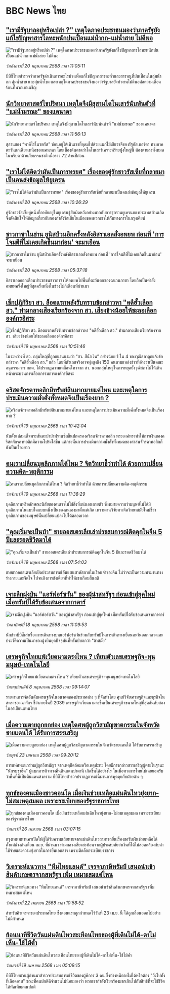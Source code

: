 # BBC News ไทย## ["เรามีรัฐบาลอยู่หรือเปล่า ?" เหตุใดภาคประชาชนมองว่าภาครัฐยังแก้ไขปัญหาสารโลหะหนักปนเปื้อนแม่น้ำกก-แม่น้ำสาย ไม่ดีพอ](https://www.bbc.com/thai/articles/cev44g1ed7go?at_campaign=githubrss)!["เรามีรัฐบาลอยู่หรือเปล่า ?" เหตุใดภาคประชาชนมองว่าภาครัฐยังแก้ไขปัญหาสารโลหะหนักปนเปื้อนแม่น้ำกก-แม่น้ำสาย ไม่ดีพอ](https://ichef.bbci.co.uk/ace/standard/240/cpsprodpb/2466/live/db2b4690-3569-11f0-8519-3b5a01ebe413.jpg)_วันอังคารที่ 20 พฤษภาคม 2568 เวลา 11:05:11_บีบีซีไทยสำรวจว่าภาครัฐดำเนินการอะไรบ้างเพื่อแก้ไขปัญหาสารตะกั่วและสารหนูที่ปนเปื้อนในลุ่มน้ำกก ลุ่มน้ำสาย และลุ่มน้ำโขง และเหตุใดภาคประชาชนจึงมองว่ารัฐบาลยังทำงานไม่ดีพอต่อความเดือดร้อนที่พวกเขาเผชิญ## [นักวิทยาศาสตร์ไขปริศนา เหตุใดจึงมีสุสานไดโนเสาร์นับพันตัวที่ "แม่น้ำมรณะ" ของแคนาดา](https://www.bbc.com/thai/articles/c5yggvep259o?at_campaign=githubrss)![นักวิทยาศาสตร์ไขปริศนา เหตุใดจึงมีสุสานไดโนเสาร์นับพันตัวที่ "แม่น้ำมรณะ" ของแคนาดา](https://ichef.bbci.co.uk/ace/standard/240/cpsprodpb/cf05/live/a8b687d0-3409-11f0-8947-7d6241f9fce9.jpg)_วันอังคารที่ 20 พฤษภาคม 2568 เวลา 11:56:13_สุสานของ “พาคีไรโนซอรัส” ซ่อนอยู่ใต้เนินเขาที่อุดมไปด้วยแมกไม้เขียวขจีของรัฐอัลเบอร์ตา ทางภาคตะวันตกเฉียงเหนือของแคนาดา โดยเบื้องต้นคาดว่าไดโนเสาร์เคราะห์ร้ายฝูงใหญ่นี้ ต้องตายลงทั้งหมดในพริบตาด้วยภัยธรรมชาติ เมื่อราว 72 ล้านปีก่อน## ["เราไม่ได้คิดว่ามันเป็นการทรยศ" เรื่องของคู่รักชาวรัสเซียที่กลายมาเป็นคนส่งข้อมูลให้ยูเครน](https://www.bbc.com/thai/articles/c98991jv9d4o?at_campaign=githubrss)!["เราไม่ได้คิดว่ามันเป็นการทรยศ" เรื่องของคู่รักชาวรัสเซียที่กลายมาเป็นคนส่งข้อมูลให้ยูเครน](https://ichef.bbci.co.uk/ace/standard/240/cpsprodpb/4bb3/live/8fd2f980-34a2-11f0-bebc-f958f2f43d2b.jpg)_วันอังคารที่ 20 พฤษภาคม 2568 เวลา 10:26:29_คู่รักชาวรัสเซียคู่หนึ่งที่อาศัยอยู่ในยูเครนรู้สึกผิดหวังอย่างมากกับการรุกรานยูเครนของประเทศบ้านเกิด จึงตัดสินใจให้ข้อมูลเกี่ยวกับกองกำลังรัสเซียในเมืองของพวกเขาให้กับทางการในกรุงเคียฟ## [ชาวกาซาในข่าน ยูนิสป่วนอีกครั้งหลังอิสราเอลสั่งอพยพ ก่อนที่ 'การโจมตีที่ไม่เคยเกิดขึ้นมาก่อน' จะมาเยือน](https://www.bbc.com/thai/articles/cy7507rv4j4o?at_campaign=githubrss)![ชาวกาซาในข่าน ยูนิสป่วนอีกครั้งหลังอิสราเอลสั่งอพยพ ก่อนที่ 'การโจมตีที่ไม่เคยเกิดขึ้นมาก่อน' จะมาเยือน](https://ichef.bbci.co.uk/ace/standard/240/cpsprodpb/5782/live/464ba820-3529-11f0-96c3-cf669419a2b0.jpg)_วันอังคารที่ 20 พฤษภาคม 2568 เวลา 05:37:18_อิสราเอลออกเตือนประชาชนชาวกาซาให้อพยพไปพื้นที่ตะวันตกของฉนวนกาซา โดยถือเป็นคำสั่งอพยพครั้งใหญ่ที่สุดครั้งหนึ่งในช่วงไม่กี่เดือนที่ผ่านมา## [เช็กปฏิกิริยา สว. ล็อตแรกหลังรับทราบข้อกล่าวหา "คดีฮั้วเลือก สว." ท่ามกลางเสียงเรียกร้องจาก สว. เสียงข้างน้อยให้ชะลอเลือกองค์กรอิสระ](https://www.bbc.com/thai/articles/cx2j8p7428mo?at_campaign=githubrss)![เช็กปฏิกิริยา สว. ล็อตแรกหลังรับทราบข้อกล่าวหา "คดีฮั้วเลือก สว." ท่ามกลางเสียงเรียกร้องจาก สว. เสียงข้างน้อยให้ชะลอเลือกองค์กรอิสระ](https://ichef.bbci.co.uk/ace/standard/240/cpsprodpb/88d4/live/bee919b0-349e-11f0-ad6d-67c1c2fdfbf5.jpg)_วันจันทร์ที่ 19 พฤษภาคม 2568 เวลา 10:51:46_ในระหว่างที่ สว. กลุ่มใหญ่ที่ถูกขนานนามว่า “สว. สีน้ำเงิน” อย่างน้อย 1 ใน 4 ของวุฒิสภาถูกแจ้งข้อกล่าวหา “คดีฮั้วเลือก สว.” แล้ว โดยที่ตัวเลขจริงอาจพุ่งสูงถึง 150 คนตามแหล่งข่าวที่อ้างว่าเป็นคณะอนุกรรมการ กกต. ได้ปรากฏความเคลื่อนไหวจาก สว. นอกกลุ่มใหญ่ในการหยุดยั้งวุฒิสภาไม่ให้เดินหน้ากระบวนการเลือกกรรมการองค์กรอิสระ## [คริสตจักรคาทอลิกมีทรัพย์สินมากมายแค่ไหน  และเหตุใดการประเมินความมั่งคั่งทั้งหมดจึงเป็นเรื่องยาก ? ](https://www.bbc.com/thai/articles/cvg5njdqv99o?at_campaign=githubrss)![คริสตจักรคาทอลิกมีทรัพย์สินมากมายแค่ไหน  และเหตุใดการประเมินความมั่งคั่งทั้งหมดจึงเป็นเรื่องยาก ? ](https://ichef.bbci.co.uk/ace/standard/240/cpsprodpb/8160/live/e077ace0-3313-11f0-8947-7d6241f9fce9.jpg)_วันจันทร์ที่ 19 พฤษภาคม 2568 เวลา 10:42:04_นับตั้งแต่สมเด็จพระสันตะปาปาฟรานซิสขึ้นปกครองคริสตจักรคาทอลิก พระองค์ทรงทำให้การเงินของคริสตจักรคาทอลิกมีความโปร่งใสขึ้น แต่กระนั้นการประเมินความมั่งคั่งทั้งหมดของศาสนจักรคาทอลิกก็ยังเป็นเรื่องยาก## [คนเราเปลี่ยนบุคลิกภาพได้ไหม ? จิตวิทยาชี้ว่าทำได้ ด้วยการเปลี่ยนความคิด-พฤติกรรม](https://www.bbc.com/thai/articles/c8jgex7p0mno?at_campaign=githubrss)![คนเราเปลี่ยนบุคลิกภาพได้ไหม ? จิตวิทยาชี้ว่าทำได้ ด้วยการเปลี่ยนความคิด-พฤติกรรม](https://ichef.bbci.co.uk/ace/standard/240/cpsprodpb/44e6/live/6ad748a0-34a4-11f0-96c3-cf669419a2b0.jpg)_วันจันทร์ที่ 19 พฤษภาคม 2568 เวลา 11:38:29_บุคลิกภาพหรือลักษณะนิสัยของคนเราไม่ใช่สิ่งที่แน่นอนตายตัว ซึ่งหมายความว่ามนุษย์ไม่ได้มีบุคลิกภาพในแบบใดแบบหนึ่งเป็นของตนเองมาตั้งแต่เกิด เพราะงานวิจัยทางจิตวิทยาสมัยใหม่ชี้ว่า บุคลิกภาพของมนุษย์นั้นเปลี่ยนแปลงไปได้ตลอดเวลา## ["คุณเริ่มจะเป็นบ้า" ชายออสเตรเลียเล่าประสบการณ์ติดคุกในจีน 5 ปีและรอดชีวิตมาได้](https://www.bbc.com/thai/articles/cdj9lrg0g4ro?at_campaign=githubrss)!["คุณเริ่มจะเป็นบ้า" ชายออสเตรเลียเล่าประสบการณ์ติดคุกในจีน 5 ปีและรอดชีวิตมาได้](https://ichef.bbci.co.uk/ace/standard/240/cpsprodpb/84c9/live/260f27e0-3479-11f0-8947-7d6241f9fce9.jpg)_วันจันทร์ที่ 19 พฤษภาคม 2568 เวลา 07:54:03_ชายชาวออสเตรเลียเปิดประสบการณ์อันแสนสาหัสภายในเรือนจำของจีน ไม่ว่าจะเป็นความทรมานทางร่างกายและจิตใจ ไปจนถึงการขังเดี่ยวที่ทำให้เขาเกือบสิ้นสติ## [เจาะลึกฝูงบิน "แอร์ฟอร์ซวัน" ของผู้นำสหรัฐฯ ก่อนเข้าสู่ยุคใหม่ เมื่อทรัมป์ได้รับข้อเสนอจากกาตาร์](https://www.bbc.com/thai/articles/c057m59y2n7o?at_campaign=githubrss)![เจาะลึกฝูงบิน "แอร์ฟอร์ซวัน" ของผู้นำสหรัฐฯ ก่อนเข้าสู่ยุคใหม่ เมื่อทรัมป์ได้รับข้อเสนอจากกาตาร์](https://ichef.bbci.co.uk/ace/standard/240/cpsprodpb/68de/live/edbed590-33d6-11f0-96c3-cf669419a2b0.jpg)_วันอาทิตย์ที่ 18 พฤษภาคม 2568 เวลา 11:09:53_นักข่าวบีบีซีเล่าเรื่องการเดินทางบนแอร์ฟอร์ซวันร่วมกับทรัมป์ในการเดินทางเยือนตะวันออกกลางและประวัติความเป็นมาของฝูงบินยุคปัจจุบันที่ทรัมป์บอกว่า "ล้าสมัย"## [เศรษฐกิจไทยแพ้เวียดนามตรงไหน ? เทียบตัวเลขเศรษฐกิจ-ทุนมนุษย์-เทคโนโลยี](https://www.bbc.com/thai/articles/cm23n9zne41o?at_campaign=githubrss)![เศรษฐกิจไทยแพ้เวียดนามตรงไหน ? เทียบตัวเลขเศรษฐกิจ-ทุนมนุษย์-เทคโนโลยี](https://ichef.bbci.co.uk/ace/standard/240/cpsprodpb/3e98/live/d05a6dd0-2bce-11f0-b26b-ab62c890638b.jpg)_วันพฤหัสบดีที่ 8 พฤษภาคม 2568 เวลา 09:14:07_รายงานการจัดอันดับเศรษฐกิจในอนาคตของประเทศต่าง ๆ ที่จัดทำโดย ศูนย์วิจัยเศรษฐกิจและธุรกิจในสหราชอาณาจักร ชี้ว่าภายในปี 2039 เศรษฐกิจเวียดนามจะขึ้นเป็นเศรษฐกิจขนาดใหญ่ที่สุดอันดับสองในอาเซียนแทนไทย## [เมื่อความตายถูกยกย่อง เหตุใดศพผู้ถูกวิสามัญฆาตกรรมในจังหวัดชายแดนใต้ ได้รับการสรรเสริญ](https://www.bbc.com/thai/articles/c2ern0d99ngo?at_campaign=githubrss)![เมื่อความตายถูกยกย่อง เหตุใดศพผู้ถูกวิสามัญฆาตกรรมในจังหวัดชายแดนใต้ ได้รับการสรรเสริญ](https://ichef.bbci.co.uk/ace/standard/240/cpsprodpb/ac13/live/bdfd7780-2021-11f0-8c2e-77498b1ce297.jpg)_วันพุธที่ 23 เมษายน 2568 เวลา 09:20:12_การแห่ศพแนวร่วมผู้ถูกวิสามัญฯ จากเหตุปิดล้อมหรือเหตุปะทะ โดยมีการกล่าวสรรเสริญผู้ตายในฐานะ "นักรบชาฮีด" ผู้แบกภารกิจทวงคืนดินแดนปาตานี เกิดขึ้นได้อย่างไร ในเมื่อทางการไทยไม่เคยยอมรับว่าพื้นที่นี้เป็นดินแดนสงคราม บีบีซีไทยสำรวจปรากฏการณ์นี้ผ่านการพูดคุยกับฝ่ายต่าง ๆ## [ทุกข์ของคนเมืองชาวคอนโด เมื่อเงินช่วยเหลือแผ่นดินไหวยุ่งยาก-ไม่สมเหตุสมผล เพราะระเบียบของรัฐราชการไทย](https://www.bbc.com/thai/articles/ce82jewkgkeo?at_campaign=githubrss)![ทุกข์ของคนเมืองชาวคอนโด เมื่อเงินช่วยเหลือแผ่นดินไหวยุ่งยาก-ไม่สมเหตุสมผล เพราะระเบียบของรัฐราชการไทย](https://ichef.bbci.co.uk/ace/standard/240/cpsprodpb/b110/live/5433b910-21d2-11f0-baee-adaa619d2de0.jpg)_วันเสาร์ที่ 26 เมษายน 2568 เวลา 03:07:15_กรุงเทพมหานครเปิดให้ผู้ได้รับความเสียหายจากแผ่นดินไหวสามารถยื่นเรื่องขอรับเงินช่วยเหลือได้ตั้งแต่ช่วงต้นเดือน เม.ย. ที่ผ่านมา ท่ามกลางเสียงสะท้อนจากผู้ประสบภัยว่าเงินที่ได้ไม่สอดคล้องกับค่าใช้จ่ายและความยุ่งยากในการยื่นเอกสาร เพราะติดล็อกระเบียบราชการ## [วิเคราะห์แนวทาง "ทีมไทยแลนด์" เจรจาภาษีทรัมป์ เสนอนำเข้าสินค้าเกษตรจากสหรัฐฯ เพิ่ม เหมาะสมแค่ไหน](https://www.bbc.com/thai/articles/cj3xvevym50o?at_campaign=githubrss)![วิเคราะห์แนวทาง "ทีมไทยแลนด์" เจรจาภาษีทรัมป์ เสนอนำเข้าสินค้าเกษตรจากสหรัฐฯ เพิ่ม เหมาะสมแค่ไหน](https://ichef.bbci.co.uk/ace/standard/240/cpsprodpb/31f7/live/78a17520-1e8b-11f0-b1b3-7358f8d35a35.jpg)_วันอังคารที่ 22 เมษายน 2568 เวลา 10:58:52_สำหรับคิวเจรจาของประเทศไทย ซึ่งตอนแรกถูกกำหนดไว้วันที่ 23 เม.ย. นี้ ได้ถูกเลื่อนออกไปอย่างไม่มีกำหนด## [ย้อนนาทีชีวิตวันแผ่นดินไหวสะเทือนไทยของผู้ที่เดินไม่ได้-ตาไม่เห็น-ใช้ไม้ค้ำ](https://www.bbc.com/thai/articles/c8x8rzpld0jo?at_campaign=githubrss)![ย้อนนาทีชีวิตวันแผ่นดินไหวสะเทือนไทยของผู้ที่เดินไม่ได้-ตาไม่เห็น-ใช้ไม้ค้ำ](https://ichef.bbci.co.uk/ace/standard/240/cpsprodpb/e964/live/e00ac3b0-1c3d-11f0-b1b3-7358f8d35a35.jpg)_วันเสาร์ที่ 19 เมษายน 2568 เวลา 05:09:15_บีบีซีไทยชวนผู้อ่านมาสำรวจประสบการณ์ชีวิตของผู้พิการ 3 คน ซึ่งบ้างหนีตายไม่ได้หรือต้อง "วิ่งไปทั้งที่เลือดอาบ" ขณะที่คนปกติดีจำนวนไม่น้อยมองว่า พวกเขากำลังเรียกร้องมากเกินไปกับสิทธิที่จะใช้ชีวิตได้ทัดเทียมคนปกติ